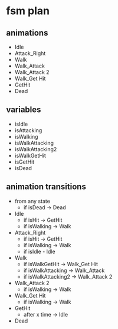 # fsm plan

## animations
- Idle
- Attack_Right
- Walk
- Walk_Attack
- Walk_Attack 2
- Walk_Get Hit
- GetHit
- Dead

## variables
- isIdle
- isAttacking
- isWalking
- isWalkAttacking
- isWalkAttacking2
- isWalkGetHit
- isGetHit
- isDead

## animation transitions
- from any state
    - if isDead -> Dead
- Idle
    - if isHit -> GetHit
    - if isWalking -> Walk
- Attack_Right
    - if isHit -> GetHit
    - if isWalking -> Walk
    - if isIdle - Idle
- Walk
    - if isWalkGetHit -> Walk_Get Hit
    - if isWalkAttacking -> Walk_Attack
    - if isWalkAttacking2 -> Walk_Attack 2
- Walk_Attack 2
    - if isWalking -> Walk
- Walk_Get Hit
    - if isWalking -> Walk
- GetHit
    - after x time -> Idle
- Dead